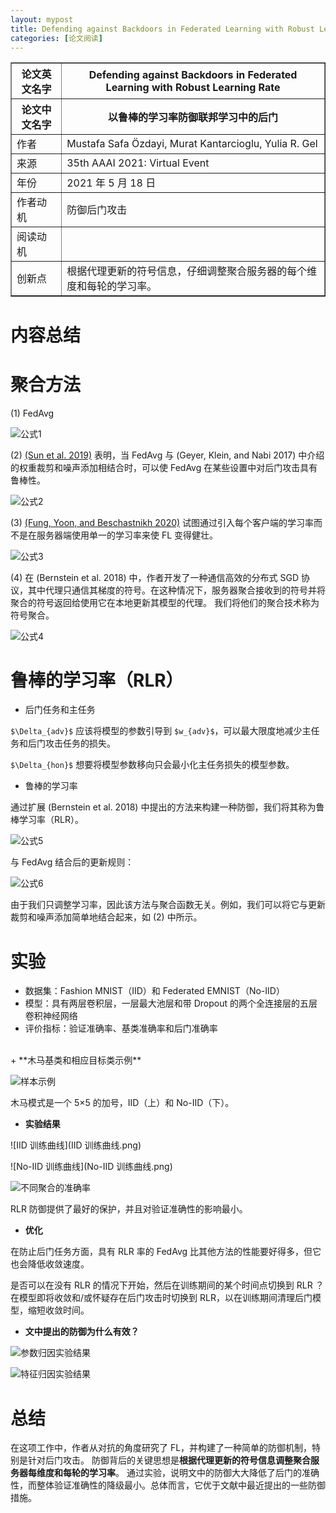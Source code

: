 ```yaml
---
layout: mypost
title: Defending against Backdoors in Federated Learning with Robust Learning Rate
categories: [论文阅读]
---
```


<table border="1">
    <tr>
        <th>论文英文名字</th>
        <th>Defending against Backdoors in Federated Learning with Robust Learning Rate</th>
    </tr>
    <tr>
        <th>论文中文名字</th>
        <th>以鲁棒的学习率防御联邦学习中的后门</th>
    </tr>
    <tr>
        <td>作者</td>
        <td>Mustafa Safa Özdayi, Murat Kantarcioglu, Yulia R. Gel</td>
    </tr>
    <tr>
        <td>来源</td>
        <td>35th AAAI 2021: Virtual Event</td>
    </tr>
    <tr>
        <td>年份</td>
        <td>2021 年 5 月 18 日</td>
    </tr>
    <tr>
        <td>作者动机</td>
        <td>防御后门攻击</td>
    </tr>
    <tr>
        <td>阅读动机</td>
        <td></td>
    </tr>
    <tr>
        <td>创新点</td>
        <td>根据代理更新的符号信息，仔细调整聚合服务器的每个维度和每轮的学习率。</td>
    </tr>
</table>

# 内容总结  

# 聚合方法

(1) FedAvg

![公式1](公式1.png)

(2) [(Sun et al. 2019)](https://caiji-bai.github.io/posts/2022/05/21/Can-You-Really-Backdoor-Federated-Learning.html) 表明，当 FedAvg 与 (Geyer, Klein, and Nabi 2017) 中介绍的权重裁剪和噪声添加相结合时，可以使 FedAvg 在某些设置中对后门攻击具有鲁棒性。

![公式2](公式2.png)

(3) [(Fung, Yoon, and Beschastnikh 2020)](https://caiji-bai.github.io/posts/2022/05/21/Can-You-Really-Backdoor-Federated-Learning.html) 试图通过引入每个客户端的学习率而不是在服务器端使用单一的学习率来使 FL 变得健壮。

![公式3](公式3.png)

(4) 在 (Bernstein et al. 2018) 中，作者开发了一种通信高效的分布式 SGD 协议，其中代理只通信其梯度的符号。在这种情况下，服务器聚合接收到的符号并将聚合的符号返回给使用它在本地更新其模型的代理。 我们将他们的聚合技术称为符号聚合。

![公式4](公式4.png)

# 鲁棒的学习率（RLR）

+ 后门任务和主任务

`$\Delta_{adv}$` 应该将模型的参数引导到 `$w_{adv}$`，可以最大限度地减少主任务和后门攻击任务的损失。

`$\Delta_{hon}$` 想要将模型参数移向只会最小化主任务损失的模型参数。

+ 鲁棒的学习率

通过扩展 (Bernstein et al. 2018) 中提出的方法来构建一种防御，我们将其称为鲁棒学习率（RLR）。

![公式5](公式5.png)

与 FedAvg 结合后的更新规则：

![公式6](公式6.png)

由于我们只调整学习率，因此该方法与聚合函数无关。例如，我们可以将它与更新裁剪和噪声添加简单地结合起来，如 (2) 中所示。

# 实验

+ 数据集：Fashion MNIST（IID）和 Federated EMNIST（No-IID）
+ 模型：具有两层卷积层，一层最大池层和带 Dropout 的两个全连接层的五层卷积神经网络
+ 评价指标：验证准确率、基类准确率和后门准确率
<br>
+ **木马基类和相应目标类示例**

![样本示例](样本示例.png)

木马模式是一个 5×5 的加号，IID（上）和 No-IID（下）。

+ **实验结果**

![IID 训练曲线](IID 训练曲线.png)

![No-IID 训练曲线](No-IID 训练曲线.png)

![不同聚合的准确率](不同聚合的准确率.png)

RLR 防御提供了最好的保护，并且对验证准确性的影响最小。

+ **优化**

在防止后门任务方面，具有 RLR 率的 FedAvg 比其他方法的性能要好得多，但它也会降低收敛速度。

是否可以在没有 RLR 的情况下开始，然后在训练期间的某个时间点切换到 RLR ？  
在模型即将收敛和/或怀疑存在后门攻击时切换到 RLR，以在训练期间清理后门模型，缩短收敛时间。

+ **文中提出的防御为什么有效？**

![参数归因实验结果](参数归因实验结果.png)

![特征归因实验结果](特征归因实验结果.png)

# 总结

在这项工作中，作者从对抗的角度研究了 FL，并构建了一种简单的防御机制，特别是针对后门攻击。 防御背后的关键思想是**根据代理更新的符号信息调整聚合服务器每维度和每轮的学习率**。 通过实验，说明文中的防御大大降低了后门的准确性，而整体验证准确性的降级最小。总体而言，它优于文献中最近提出的一些防御措施。

